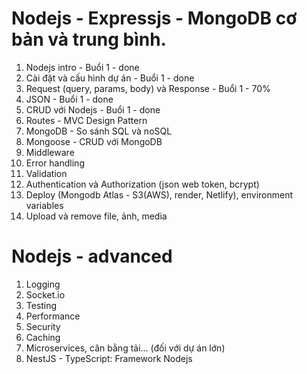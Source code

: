 # Nodejs - Expressjs - MongoDB cơ bản và trung bình.

1. Nodejs intro - Buổi 1 - done
2. Cài đặt và cấu hình dự án - Buổi 1 - done
3. Request (query, params, body) và Response - Buổi 1 - 70%
4. JSON - Buổi 1 - done
5. CRUD với Nodejs - Buổi 1 - done
6. Routes - MVC Design Pattern
7. MongoDB - So sánh SQL và noSQL
8. Mongoose - CRUD với MongoDB
9. Middleware
10. Error handling
11. Validation
12. Authentication và Authorization (json web token, bcrypt)
13. Deploy (Mongodb Atlas - S3(AWS), render, Netlify), environment variables
14. Upload và remove file, ảnh, media

# Nodejs - advanced

1. Logging
2. Socket.io
3. Testing
4. Performance
5. Security
6. Caching
7. Microservices, cân bằng tải... (đối với dự án lớn)
8. NestJS - TypeScript: Framework Nodejs
